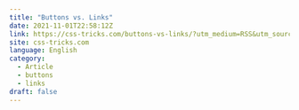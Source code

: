```yaml
---
title: "Buttons vs. Links"
date: 2021-11-01T22:58:12Z
link: https://css-tricks.com/buttons-vs-links/?utm_medium=RSS&utm_source=news.12bit.vn
site: css-tricks.com
language: English
category:
  - Article
  - buttons
  - links
draft: false
---
```

